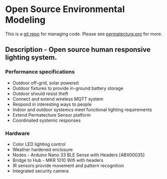 # Open Source Environmental Modeling



This is a <a href="https://github.com/Durastudio-FLOSS/permatecture" title="Permatecture Pro Repo Mirror">git repo</a> for managing code. Please see <a href="https://permatecture.pro" title="Permatecture Pro Project">permatecture.pro</a>  for more.

## Description - Open source human responsive lighting system.

### Performance specifications

* Outdoor off-grid, solar powered
* Outdoor fixtures to provide in-ground battery storage
* Outdoor should resist theft
* Connect and extend wireless MQTT system
* Respond in interesting ways to people
* Indoor and outdoor systemcs meet functional lighting requirements
* Extend Permatecture Sensor platform
* Coordinated systemic responses

### Hardware

* Color LED lighting control
* Weather hardened enclosure
* Nodes - Arduino Nano 33 BLE Sense with Headers [ABX00035]
* Bridge to Hub - MKR 1010 Wifi with headers
* IR sensors provide movement and pattern recognition
* Integrated security camera